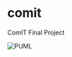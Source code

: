 # comit
ComIT Final Project

![PUML](http://www.plantuml.com/plantuml/proxy?src=https://raw.githubusercontent.com/hectorgastaminza/comit/master/FinalProject/DGeneralDescription.puml)
